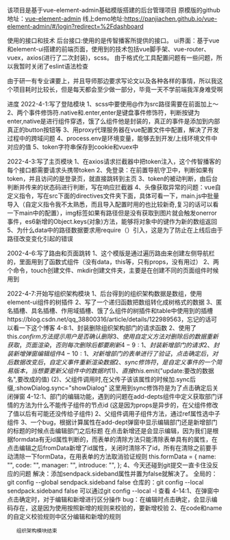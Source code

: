 该项目是基于vue-element-admin基础模版搭建的后台管理项目
   原模版的github地址：[vue-element-admin](https://github.com/PanJiaChen/vue-element-admin)
   线上demo地址:https://panjiachen.github.io/vue-element-admin/#/login?redirect=%2Fdashboard
   
使用的接口和技术
   后台接口:使用的是传智播客所提供的接口。
   ui界面：基于vue和element-ui搭建的前端页面，使用到的技术包括vue脚手架、vue-router、vuex，axios(进行了二次封装)，scss。
   由于格式化工具配置问题有一些问题，所以我暂时关闭了eslint语法检查

   由于研一有专业课要上，并且导师那边要求写论文以及各种各样的事情，所以我这个项目耗时比较长，但是每天都会至少做一部分，毕竟一天不学前端我浑身难受啊

进度
   2022-4-1:写了登陆模块
            1、scss中要使用@作为src路径需要在前面加上～
            2、两个事件修饰符.native和.enter,enter是键盘事件修饰符，判断按键为enter,native是进行组件穿透，饿了么组件他是封装的，真正的事件是添加到内部真正的button按钮等
            3、用proxy代理服务器在vue配置文件中配置，解决了开发过程中的跨域问题
            4、process.env是环境变量，能够去到开发/上线环境文件中对应的值
            5、token字符串保存到cookie和vuex中
   
   2022-4-3:写了主页模块
            1、在axios请求拦截器中把token注入，这个传智播客的每个接口都需要请求头携带token
            2、免登录：在前置导航守卫中，判断如果有token，并且访问的是登录页，就直接跳转到主页
            3、token的被动判断，由后台判断并传来的状态码进行判断，写在响应拦截器
            4、头像获取异常的问题：vue自定义指令，写在src下面的directives文件夹下面，具体可看一下，main.js中批量导入（自定义指令我不太熟悉，而且导入配置时用的也比较新奇,复习的话可以看一下main中的配置），img标签如果有路径但是没有获取到图片就会触发onerror事件，es6新增的Object.keys(对象)方法，能够将对象中的键作为新的数组返回
            5、为什么data中的路径数据要求用require（）引入，这是为了防止在上线后由于路径改变变化引起的错误

   2002-4-6:写了路由和页面跳转
            1、这个模版是通过遍历路由来创建左侧导航栏的，里面用到了函数式组件（没有data，this等，只有props，没有用过）
            2、两个命令，touch创建文件、mkdir创建文件夹，主要是在创建不同的页面组件时候用到

   2022-4-7:开始写组织架构模块
            1、后台得到的组织架构数据是数组，使用element-ui组件的树插件
            2、写了一个递归函数把数组转化成树格式的数据
            3、匿名插槽、具名插槽、作用域插槽、饿了么组件的树插件和table中使用到的插槽https://blog.csdn.net/qq_38800316/article/details/122989563，忘记的话可以看一下这个博客
        4-8:1、封装删除组织架构部门的请求函数
            2、使用了this.$confirm方法提示用户是否确认删除
            3、使用自定义方法对删除后的数据重新获取，页面渲染，否则每次删除后都要刷新
        4-9:1、封装新增部门的请求
            2、封装新增弹窗编辑组件
       4-10:1、对新增部门的表单进行了验证，点击确定后，对后数据改变后，自定义事件重新渲染数据
            2、sync修饰符，是自定义事件的一个简易版本，当想要更新父组件中的数据时
               (1)、直接this.$emit("update:要改的数据名",要改成的值)
               (2)、父组件调用时,在父传子该该属性的时候加.sync后缀,:showDialog.sync="showDialog"
               这里用到sync修饰符是为了点击确定后关闭弹窗
       4-12:1、部门的编辑功能，遇到的问题在add-depts组件中定义获取部门详情的方法为什么不能传子组件的节点id
               (这是因为props是异步的，在父组件修改了值以后有可能还没传给子组件)
            2、父组件调用子组件方法，通过ref属性选中子组件
            3、一个bug，根据计算属性在add-dept弹窗中显示编辑部门还是新增部门的标题的时候点击编辑部门之后标题
               在点击新增还是会显示编辑，因为我们是根据formdata有无id属性判断的，而表单的清除方法只能清除表单具有的属性，在点击编辑之后fromData新增了id属性，关闭时清除不了id，所有在清除之前要手动清除一下formData，在用表单的方法取消验证规则
                     this.formData = {
                        name: "",
                        code: "",
                        manager: "",
                        introduce: "",
                     };
            4、今天还碰到git提交一直卡住没反应的问题
               解决：添加sendpack.sideband属性并置为false就解决了。
                     全局的：git config --global sendpack.sideband false
                     仓库的：git config --local sendpack.sideband false
                     可以通过git config --local -l 查看
       4-14:1、在弹窗中点击确定时，对于编辑和新增进行区分操作
               bug：在编辑时点击确定，会显示编码存在，这是因为使用按照新增的规则来校验的，要新增校验
            2、在code和name的自定义校验规则中区分编辑和新增的规则
            
       组织架构模块结束



    
            



